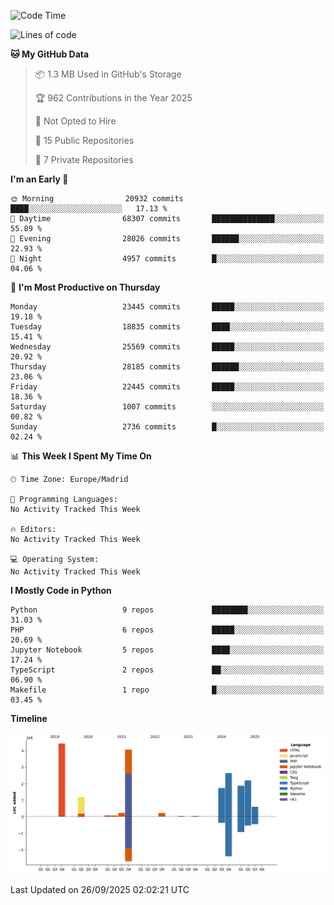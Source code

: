 <!--START_SECTION:waka-->
![Code Time](http://img.shields.io/badge/Code%20Time-839%20hrs%2038%20mins-blue)

![Lines of code](https://img.shields.io/badge/From%20Hello%20World%20I%27ve%20Written-19.3%20million%20lines%20of%20code-blue)

**🐱 My GitHub Data** 

> 📦 1.3 MB Used in GitHub's Storage 
 > 
> 🏆 962 Contributions in the Year 2025
 > 
> 🚫 Not Opted to Hire
 > 
> 📜 15 Public Repositories 
 > 
> 🔑 7 Private Repositories 
 > 
**I'm an Early 🐤** 

```text
🌞 Morning                20932 commits       ████░░░░░░░░░░░░░░░░░░░░░   17.13 % 
🌆 Daytime                68307 commits       ██████████████░░░░░░░░░░░   55.89 % 
🌃 Evening                28026 commits       ██████░░░░░░░░░░░░░░░░░░░   22.93 % 
🌙 Night                  4957 commits        █░░░░░░░░░░░░░░░░░░░░░░░░   04.06 % 
```
📅 **I'm Most Productive on Thursday** 

```text
Monday                   23445 commits       █████░░░░░░░░░░░░░░░░░░░░   19.18 % 
Tuesday                  18835 commits       ████░░░░░░░░░░░░░░░░░░░░░   15.41 % 
Wednesday                25569 commits       █████░░░░░░░░░░░░░░░░░░░░   20.92 % 
Thursday                 28185 commits       ██████░░░░░░░░░░░░░░░░░░░   23.06 % 
Friday                   22445 commits       █████░░░░░░░░░░░░░░░░░░░░   18.36 % 
Saturday                 1007 commits        ░░░░░░░░░░░░░░░░░░░░░░░░░   00.82 % 
Sunday                   2736 commits        █░░░░░░░░░░░░░░░░░░░░░░░░   02.24 % 
```


📊 **This Week I Spent My Time On** 

```text
🕑︎ Time Zone: Europe/Madrid

💬 Programming Languages: 
No Activity Tracked This Week

🔥 Editors: 
No Activity Tracked This Week

💻 Operating System: 
No Activity Tracked This Week
```

**I Mostly Code in Python** 

```text
Python                   9 repos             ████████░░░░░░░░░░░░░░░░░   31.03 % 
PHP                      6 repos             █████░░░░░░░░░░░░░░░░░░░░   20.69 % 
Jupyter Notebook         5 repos             ████░░░░░░░░░░░░░░░░░░░░░   17.24 % 
TypeScript               2 repos             ██░░░░░░░░░░░░░░░░░░░░░░░   06.90 % 
Makefile                 1 repo              █░░░░░░░░░░░░░░░░░░░░░░░░   03.45 % 
```



**Timeline**

![Lines of Code chart](https://raw.githubusercontent.com/danisoronellas/danisoronellas/main/assets/bar_graph.png)


 Last Updated on 26/09/2025 02:02:21 UTC
<!--END_SECTION:waka-->
